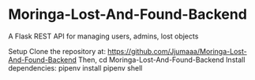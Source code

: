 # Moringa-Lost-And-Found-Backend

A Flask REST API 
for managing users, admins, lost objects

Setup
Clone the repository at:
https://github.com/Jjumaaa/Moringa-Lost-And-Found-Backend
Then, cd Moringa-Lost-And-Found-Backend
Install dependencies:
pipenv install
pipenv shell 